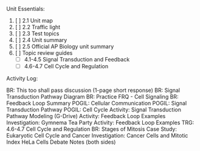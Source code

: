 Unit Essentials:

1. [ ] 2.1 Unit map
2. [ ] 2.2 Traffic light
3. [ ] 2.3 Test topics
4. [ ] 2.4 Unit summary
5. [ ] 2.5 Official AP Biology unit summary
6. [ ] Topic review guides
	- [ ] 4.1-4.5 Signal Transduction and Feedback
	- [ ] 4.6-4.7 Cell Cycle and Regulation

Activity Log:

BR: This too shall pass discussion (1-page short response)
BR: Signal Transduction Pathway Diagram
BR: Practice FRQ - Cell Signaling
BR: Feedback Loop Summary
POGIL: Cellular Communication
POGIL: Signal Transduction Pathway
POGIL: Cell Cycle
Activity: Signal Transduction Pathway Modeling (G-Drive)
Activity: Feedback Loop Examples
Investigation: Gymnema Tea Party
Activity: Feedback Loop Examples
TRG: 4.6-4.7 Cell Cycle and Regulation
BR: Stages of Mitosis
Case Study: Eukaryotic Cell Cycle and Cancer
Investigation: Cancer Cells and Mitotic Index
HeLa Cells Debate Notes (both sides)
